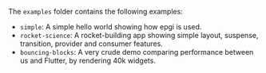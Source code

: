 The `examples` folder contains the following examples:
- `simple`: A simple hello world showing how epgi is used.
- `rocket-science`: A rocket-building app showing simple layout, suspense, transition, provider and consumer features.
- `bouncing-blocks`: A very crude demo comparing performance between us and Flutter, by rendering 40k widgets.